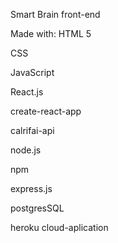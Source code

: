 Smart Brain front-end


Made with:
  HTML 5
  
  CSS
  
  JavaScript
  
  React.js
  
  create-react-app
  
  calrifai-api
  
  node.js
  
  npm
  
  express.js
  
  postgresSQL
  
  heroku cloud-aplication

